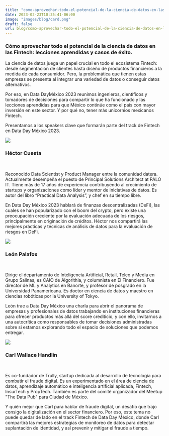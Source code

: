 ```yaml
---
title: "como-aprovechar-todo-el-potencial-de-la-ciencia-de-datos-en-las-fintech"
date: 2023-02-23T10:35:41-06:00
image: "images/blog/card.png" 
draft: false
url: blog/como-aprovechar-todo-el-potencial-de-la-ciencia-de-datos-en-las-fintech
---
```


### Cómo aprovechar todo el potencial de la ciencia de datos en las Fintech: lecciones aprendidas y casos de éxito.


La ciencia de datos juega un papel crucial en todo el ecosistema Fintech: desde segmentación de clientes hasta diseño de productos financieros a la medida de cada consumidor. Pero, la problemática que tienen estas empresas se presenta al integrar una variedad de datos o conseguir datos alternativos.

Por eso, en Data DayMéxico 2023 reunimos ingenieros, científicos y tomadores de decisiones para compartir lo que ha funcionado y las lecciones aprendidas para que México continúe como el país con mayor inversión en este sector. Y por qué no, tener más unicornios mexicanos Fintech.

Presentamos a los speakers clave que formarán parte del track de Fintech en Data Day México 2023.

<img src="/dataday/images/blog/speakers/leon-palafox.png" class="img-fluid mx-auto d-block" >
<br>

<h3 class="text-center">Héctor Cuesta</h3>

<br>


Reconocido Data Scientist y Product Manager entre la comunidad datera. Actualmente desempeña el puesto de Principal Solutions Architect at PALO IT. Tiene más de 17 años de experiencia contribuyendo al crecimiento de startups y organizaciones como líder y mentor de iniciativas de datos. Es autor del libro “Practical Data Analysis”, y chef en su tiempo libre.

En Data Day México 2023 hablará de finanzas descentralizadas (DeFi), las cuales se han popularizado con el boom del crypto, pero existe una preocupación creciente por la evaluación adecuada de los riesgos, principalmente en originación de créditos. Héctor nos compartirá las mejores prácticas y técnicas de análisis de datos para la evaluación de riesgos en DeFi.


<img src="/dataday/images/blog/speakers/hector-cuesta.png" class="img-fluid mx-auto d-block" >
<br>

<h3 class="text-center">León Palafox</h3>

<br>

Dirige el departamento de Inteligencia Artificial, Retail, Telco y Media en Grupo Salinas,  es CAIO de Algorithia, y columnista en El Financiero. Fue director de ML y Analytics en Banorte, y profesor de posgrado en la Universidad Panamericana. Es doctor en ciencia de datos y maestro en ciencias robóticas por la University of Tokyo.

León trae a Data Day México una charla para abrir el panorama de empresas y profesionales de datos trabajando en instituciones financieras para ofrecer productos más allá del score crediticio, y con ello, invitarnos a una autocrítica como responsables de tomar decisiones administradas sobre si estamos explorando todo el espacio de soluciones que podemos entregar.


<img src="/dataday/images/blog/speakers/carl-wallace.png" class="img-fluid mx-auto d-block" >
<br>

<h3 class="text-center">Carl Wallace Handlin</h3>

<br>

Es co-fundador de Trully, startup dedicada al desarrollo de tecnología para combatir el fraude digital. Es un experimentado en el área de ciencia de datos, aprendizaje automático e inteligencia artificial aplicada, Fintech, InsurTech y PropTech. También es parte del comité organizador del Meetup "The Data Pub" para Ciudad de México.

Y quién mejor que Carl para hablar de fraude digital, un desafío que trajo consigo la digitalización en el sector financiero. Por eso, este tema no puede quedar de lado en el track Fintech de Data Day México, donde Carl compartirá las mejores estrategias de monitoreo de datos para detectar suplantación de identidad, y así prevenir y mitigar el fraude a tiempo.
